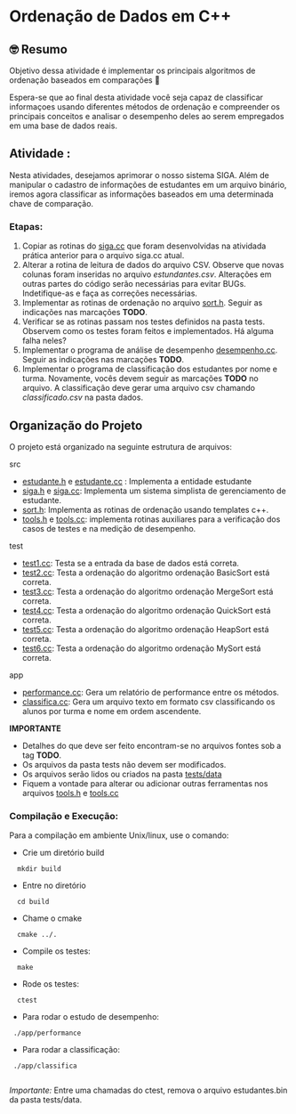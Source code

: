 # Ordenação de Dados em C++

## 🤓 Resumo

Objetivo dessa atividade é implementar os principais algoritmos de ordenação baseados em comparações  🚀

Espera-se que ao final desta atividade você seja capaz de classificar informaçoes usando diferentes métodos de ordenação e compreender os principais conceitos e analisar o desempenho deles ao serem empregados em uma base de dados reais.

## Atividade :

Nesta atividades, desejamos aprimorar o nosso sistema SIGA. 
Além de manipular o cadastro de informações de estudantes em um arquivo binário, iremos agora classificar as
informações baseados em uma determinada chave de comparação.

### Etapas:

1. Copiar as rotinas do [siga.cc](src/siga.cc) que foram desenvolvidas na atividada prática anterior para o arquivo siga.cc atual. 
2. Alterar a rotina de leitura de dados do arquivo CSV. Observe que novas colunas foram inseridas no arquivo *estundantes.csv*. Alterações em outras partes do código serão necessárias para evitar BUGs. Indetifique-as e faça as correções necessárias.
3. Implementar as rotinas de ordenação no arquivo [sort.h](include/sort.h). Seguir as indicações nas marcações **TODO**.
4. Verificar se as rotinas passam nos testes definidos na pasta tests. Observem como os testes foram feitos e implementados. Há alguma falha neles?
6. Implementar o programa de análise de desempenho [desempenho.cc](app/performance.cc). Seguir as indicações nas marcações **TODO**.
7. Implementar o programa de classificação dos estudantes por nome e turma. Novamente, vocês devem seguir as marcações **TODO** no arquivo. A classificação deve gerar uma arquivo csv chamando *classificado.csv* na pasta dados.

## Organização do Projeto 

O projeto está organizado na seguinte estrutura de arquivos:

src
  - [estudante.h](src/estudante.h) e [estudante.cc](src/estudante.cpp) : Implementa a entidade estudante
  - [siga.h](include/siga.h) e [siga.cc](src/siga.cc): Implementa um sistema simplista de gerenciamento de estudante.
  - [sort.h](include/sort.h): Implementa as rotinas de ordenação usando templates c++.
  - [tools.h](include/tools.h) e [tools.cc](src/tools.cc):  implementa rotinas auxiliares para a verificação dos casos de testes e na medição de desempenho.
  
test
  - [test1.cc](tests/test1.cc):  Testa se a entrada da base de dados está correta.   
  - [test2.cc](tests/test2.cc):  Testa a ordenação do algoritmo ordenação BasicSort está correta.
  - [test3.cc](tests/test3.cc):  Testa a ordenação do algoritmo ordenação MergeSort está correta.
  - [test4.cc](tests/test4.cc):  Testa a ordenação do algoritmo ordenação QuickSort está correta. 
  - [test5.cc](tests/test5.cc):  Testa a ordenação do algoritmo ordenação HeapSort está correta.
  - [test6.cc](tests/test6.cc):  Testa a ordenação do algoritmo ordenação MySort   está correta.

app
  - [performance.cc](app/performance.cc): Gera um relatório de performance entre os métodos.
  - [classifica.cc](app/classifica.cc): Gera um arquivo texto em formato csv classificando os alunos por turma e nome em ordem ascendente.

**IMPORTANTE**
 - Detalhes do que deve ser feito encontram-se no arquivos fontes sob a tag **TODO**.
 - Os arquivos da pasta tests não devem ser modificados.
 - Os arquivos serão lidos ou criados na pasta [tests/data](tests/data)
 - Fiquem a vontade para alterar ou adicionar outras ferramentas nos arquivos [tools.h](include/tools.h) e [tools.cc](src/tools.cc)

### Compilação e Execução: 

Para a compilação em ambiente Unix/linux, use o comando:

 - Crie um diretório build
  ```
    mkdir build
  ```
 - Entre no diretório

  ```
    cd build
  ```
  - Chame o cmake
 
  ```
    cmake ../.
  ```
  - Compile os testes:
  
  ```
    make 
  ```
  
  - Rode os testes:
   
  ```
    ctest
  ```
  
  - Para rodar o estudo de desempenho:
   ```
    ./app/performance

  ```
  
  - Para rodar a classificação:
   ```
    ./app/classifica
    
  ```

*Importante:* Entre uma chamadas do ctest, remova o arquivo estudantes.bin da pasta tests/data.